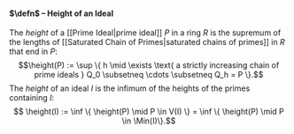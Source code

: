 #### $\defn$ – Height of an Ideal
The *height* of a [[Prime Ideal|prime ideal]] $P$ in a ring $R$ is the supremum of the lengths of [[Saturated Chain of Primes|saturated chains of primes]] in $R$ that end in $P$:
$$\height(P) :=  \sup \{ h \mid \exists \text{ a strictly increasing chain of prime ideals } Q_0 \subsetneq \cdots \subsetneq Q_h = P \}.$$
The *height* of an ideal $I$ is the infimum of the heights of the primes containing $I$:
$$ \height(I) :=  \inf \{ \height(P) \mid P \in V(I) \} = \inf \{ \height(P) \mid P \in \Min(I)\}.$$